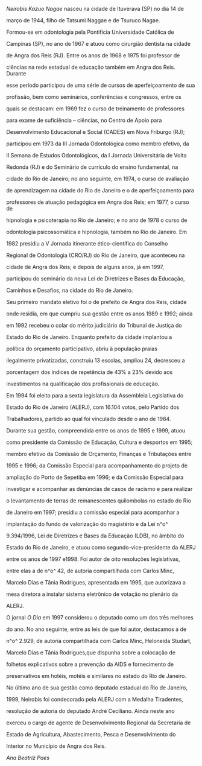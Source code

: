 

*Neirobis Kazuo Nagae* nasceu na cidade de Ituverava (SP) no dia 14 de

março de 1944, filho de Tatsumi Naggae e de Tsuruco Nagae.



Formou-se em odontologia pela Pontifícia Universidade Católica de

Campinas (SP), no ano de 1967 e atuou como cirurgião dentista na cidade

de Angra dos Reis (RJ). Entre os anos de 1968 e 1975 foi professor de

ciências na rede estadual de educação também em Angra dos Reis. Durante

esse período participou de uma série de cursos de aperfeiçoamento de sua

profissão, bem como seminários, conferências e congressos, entre os

quais se destacam: em 1969 fez o curso de treinamento de professores

para exame de suficiência – ciências, no Centro de Apoio para

Desenvolvimento Educacional e Social (CADES) em Nova Friburgo (RJ);

participou em 1973 da III Jornada Odontológica como membro efetivo, da

II Semana de Estudos Odontológicos, da I Jornada Universitária de Volta

Redonda (RJ) e do Seminário de currículo do ensino fundamental, na

cidade do Rio de Janeiro; no ano seguinte, em 1974, o curso de avaliação

de aprendizagem na cidade do Rio de Janeiro e o de aperfeiçoamento para

professores de atuação pedagógica em Angra dos Reis; em 1977, o curso de

hipnologia e psicoterapia no Rio de Janeiro; e no ano de 1978 o curso de

odontologia psicossomática e hipnologia, também no Rio de Janeiro. Em

1982 presidiu a V Jornada itinerante ético-científica do Conselho

Regional de Odontologia (CRO/RJ) do Rio de Janeiro, que aconteceu na

cidade de Angra dos Reis; e depois de alguns anos, já em 1997,

participou do seminário da nova Lei de Diretrizes e Bases da Educação,

Caminhos e Desafios, na cidade do Rio de Janeiro.



Seu primeiro mandato eletivo foi o de prefeito de Angra dos Reis, cidade

onde residia, em que cumpriu sua gestão entre os anos 1989 e 1992; ainda

em 1992 recebeu o colar do mérito judiciário do Tribunal de Justiça do

Estado do Rio de Janeiro. Enquanto prefeito da cidade implantou a

política do orçamento participativo, abriu à população praias

ilegalmente privatizadas, construiu 13 escolas, ampliou 24, decresceu a

porcentagem dos índices de repetência de 43% a 23% devido aos

investimentos na qualificação dos profissionais de educação.



Em 1994 foi eleito para a sexta legislatura da Assembleia Legislativa do

Estado do Rio de Janeiro (ALERJ), com 16.104 votos, pelo Partido dos

Trabalhadores, partido ao qual foi vinculado desde o ano de 1984.



Durante sua gestão, compreendida entre os anos de 1995 e 1999, atuou

como presidente da Comissão de Educação, Cultura e desportos em 1995;

membro efetivo da Comissão de Orçamento, Finanças e Tributações entre

1995 e 1996; da Comissão Especial para acompanhamento do projeto de

ampliação do Porto de Sepetiba em 1996; e da Comissão Especial para

investigar e acompanhar as denúncias de casos de racismo e para realizar

o levantamento de terras de remanescentes quilombolas no estado do Rio

de Janeiro em 1997; presidiu a comissão especial para acompanhar a

implantação do fundo de valorização do magistério e da Lei n^o^

9.394/1996, Lei de Diretrizes e Bases da Educação (LDB), no âmbito do

Estado do Rio de Janeiro, e atuou como segundo-vice-presidente da ALERJ

entre os anos de 1997 e1998. Foi autor de oito resoluções legislativas,

entre elas a de n^o^ 42, de autoria compartilhada com Carlos Minc,

Marcelo Dias e Tânia Rodrigues, apresentada em 1995, que autorizava a

mesa diretora a instalar sistema eletrônico de votação no plenário da

ALERJ.



O jornal *O Dia* em 1997 considerou o deputado como um dos três melhores

do ano. No ano seguinte, entre as leis de que foi autor, destacamos a de

n^o^ 2.929, de autoria compartilhada com Carlos Minc, Heloneida Studart,

Marcelo Dias e Tânia Rodrigues,que dispunha sobre a colocação de

folhetos explicativos sobre a prevenção da AIDS e fornecimento de

preservativos em hotéis, motéis e similares no estado do Rio de Janeiro.

No último ano de sua gestão como deputado estadual do Rio de Janeiro,

1999, Neirobis foi condecorado pela ALERJ com a Medalha Tiradentes,

resolução de autoria do deputado André Ceciliano. Ainda neste ano

exerceu o cargo de agente de Desenvolvimento Regional da Secretaria de

Estado de Agricultura, Abastecimento, Pesca e Desenvolvimento do

Interior no Município de Angra dos Reis.



*Ana Beatriz Paes*



